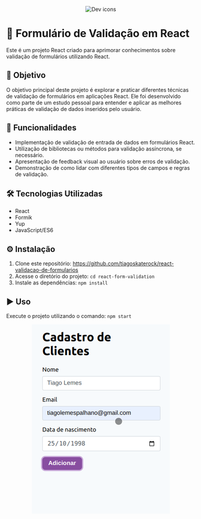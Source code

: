 <p align="center">
  <img src="https://skillicons.dev/icons?i=react" alt="Dev icons" />
</p>

# 📝 Formulário de Validação em React

Este é um projeto React criado para aprimorar conhecimentos sobre validação de formulários utilizando React.

## 🎯 Objetivo

O objetivo principal deste projeto é explorar e praticar diferentes técnicas de validação de formulários em aplicações React. Ele foi desenvolvido como parte de um estudo pessoal para entender e aplicar as melhores práticas de validação de dados inseridos pelo usuário.

## 🚀 Funcionalidades

- Implementação de validação de entrada de dados em formulários React.
- Utilização de bibliotecas ou métodos para validação assíncrona, se necessário.
- Apresentação de feedback visual ao usuário sobre erros de validação.
- Demonstração de como lidar com diferentes tipos de campos e regras de validação.

## 🛠️ Tecnologias Utilizadas

- React
- Formik
- Yup
- JavaScript/ES6

## ⚙️ Instalação

1. Clone este repositório: https://github.com/tiagoskaterock/react-validacao-de-formularios
2. Acesse o diretório do projeto: `cd react-form-validation`
3. Instale as dependências: `npm install`

## ▶️ Uso
Execute o projeto utilizando o comando: `npm start`

<p align="center">
  <img src="1.png" alt="App" />
</p>